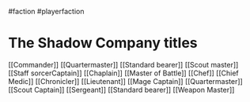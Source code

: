 #faction  #playerfaction 
# The Shadow Company titles
[[Commander]]
[[Quartermaster]]
[[Standard bearer]]
[[Scout master]]
[[Staff sorcerCaptain]]
[[Chaplain]]
[[Master of Battle]]
[[Chef]]
[[Chief Medic]]
[[Chronicler]]
[[Lieutenant]]
[[Mage Captain]]
[[Quartermaster]]
[[Scout Captain]]
[[Sergeant]]
[[Standard bearer]]
[[Weapon Master]]
<!--stackedit_data:
eyJoaXN0b3J5IjpbLTExNjMzODk4NDRdfQ==
-->